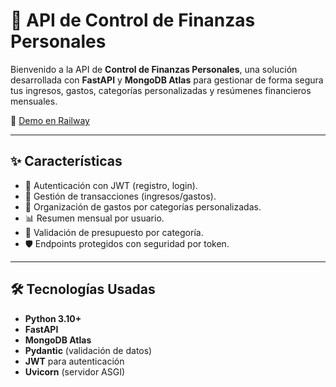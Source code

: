 # 💸 API de Control de Finanzas Personales

Bienvenido a la API de **Control de Finanzas Personales**, una solución desarrollada con **FastAPI** y **MongoDB Atlas** para gestionar de forma segura tus ingresos, gastos, categorías personalizadas y resúmenes financieros mensuales.

🔗 [Demo en Railway](https://proyecto-fastapi-mongodb-production.up.railway.app/docs#/)

---

## ✨ Características

- 🔐 Autenticación con JWT (registro, login).
- 💸 Gestión de transacciones (ingresos/gastos).
- 📂 Organización de gastos por categorías personalizadas.
- 📊 Resumen mensual por usuario.
- 🚨 Validación de presupuesto por categoría.
- 🛡️ Endpoints protegidos con seguridad por token.

---

## 🛠️ Tecnologías Usadas

- **Python 3.10+**
- **FastAPI**
- **MongoDB Atlas**
- **Pydantic** (validación de datos)
- **JWT** para autenticación
- **Uvicorn** (servidor ASGI)
